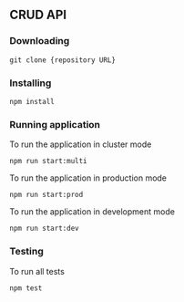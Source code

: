 ## CRUD API


### Downloading

```
git clone {repository URL}
```

### Installing

```
npm install
```

### Running application

To run the application in cluster mode
```
npm run start:multi
```

To run the application in production mode
```
npm run start:prod
```

To run the application in development mode
```
npm run start:dev
```

### Testing

To run all tests

```
npm test
```

